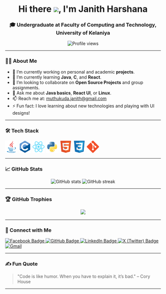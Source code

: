 <!-- Google Verification -->
<meta name="google-site-verification" content="zgf0r-fbiRi3-_Kv_6ihgrAkc8B1_EB-ZIk-Kx1j-5g" />

<h1 align="center">Hi there <img src="https://raw.githubusercontent.com/MartinHeinz/MartinHeinz/master/wave.gif" width="30px">, I'm Janith Harshana</h1>

<h3 align="center">🎓 Undergraduate at Faculty of Computing and Technology, University of Kelaniya</h3>

<p align="center">
  <img src="https://komarev.com/ghpvc/?username=j-harshana&color=blueviolet&style=for-the-badge" alt="Profile views"/>
</p>

---

### 👨‍💻 About Me

- 🔭 I’m currently working on personal and academic **projects**.
- 🌱 I’m currently learning **Java**, **C**, and **React**.
- 👯 I’m looking to collaborate on **Open Source Projects** and group assignments.
- 💬 Ask me about **Java basics**, **React UI**, or **Linux**.
- 📫 Reach me at: [muthukuda.janith@gmail.com](mailto:muthukuda.janith@gmail.com)
- ⚡ Fun fact: I love learning about new technologies and playing with UI designs!

---

### 🛠️ Tech Stack

<p align="left">
  <img src="https://raw.githubusercontent.com/devicons/devicon/master/icons/java/java-original.svg" alt="java" width="40" height="40"/>
  <img src="https://raw.githubusercontent.com/devicons/devicon/master/icons/c/c-original.svg" alt="c" width="40" height="40"/>
  <img src="https://raw.githubusercontent.com/devicons/devicon/master/icons/react/react-original.svg" alt="react" width="40" height="40"/>
  <img src="https://raw.githubusercontent.com/devicons/devicon/master/icons/python/python-original.svg" alt="python" width="40" height="40"/>
  <img src="https://raw.githubusercontent.com/devicons/devicon/master/icons/html5/html5-original.svg" alt="html" width="40" height="40"/>
  <img src="https://raw.githubusercontent.com/devicons/devicon/master/icons/css3/css3-original.svg" alt="css" width="40" height="40"/>
  <img src="https://raw.githubusercontent.com/devicons/devicon/master/icons/git/git-original.svg" alt="git" width="40" height="40"/>
</p>

---

### 📈 GitHub Stats

<p align="center">
  <img src="https://github-readme-stats.vercel.app/api?username=j-harshana&show_icons=true&theme=radical" alt="GitHub stats" />
  <img src="https://github-readme-streak-stats.herokuapp.com/?user=j-harshana&theme=radical" alt="GitHub streak" />
</p>

---

### 🏆 GitHub Trophies

<p align="center">
  <img src="https://github-profile-trophy.vercel.app/?username=j-harshana&theme=dracula&no-frame=true&row=1&column=6" />
</p>

---

### 🔗 Connect with Me

<p align="left">
  <a href="https://www.facebook.com/janith.harshana123" target="_blank">
    <img src="https://img.shields.io/badge/Facebook-1877F2?style=for-the-badge&logo=facebook&logoColor=white" alt="Facebook Badge"/>
  </a>
  <a href="https://github.com/j-harshana" target="_blank">
    <img src="https://img.shields.io/badge/GitHub-100000?style=for-the-badge&logo=github&logoColor=white" alt="GitHub Badge"/>
  </a>
  <a href="https://www.linkedin.com/in/j-harshana" target="_blank">
    <img src="https://img.shields.io/badge/LinkedIn-0077B5?style=for-the-badge&logo=linkedin&logoColor=white" alt="LinkedIn Badge"/>
  </a>
  <a href="https://twitter.com/j-harshana1" target="_blank">
    <img src="https://img.shields.io/badge/X-000000?style=for-the-badge&logo=x&logoColor=white" alt="X (Twitter) Badge"/>
  </a>
  <a href="mailto:muthukuda.janith@gmail.com" target="_blank">
    <img src="https://upload.wikimedia.org/wikipedia/commons/4/4e/Gmail_Icon_(2020).svg" width="30px" alt="Gmail"/>
  </a>
</p>

---

### ✍️ Fun Quote

> "Code is like humor. When you have to explain it, it’s bad." – Cory House

---
